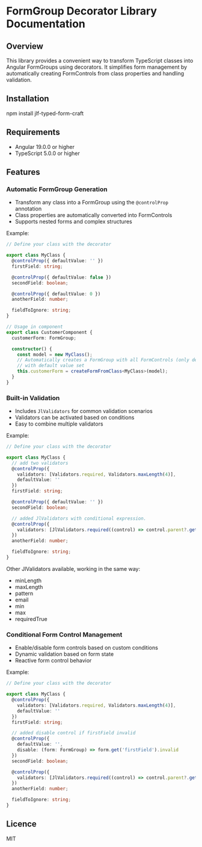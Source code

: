 # FormGroup Decorator Library Documentation

## Overview
This library provides a convenient way to transform TypeScript classes into Angular FormGroups using decorators. It simplifies form management by automatically creating FormControls from class properties and handling validation.

## Installation

npm install jlf-typed-form-craft

## Requirements
- Angular 19.0.0 or higher
- TypeScript 5.0.0 or higher

## Features

### Automatic FormGroup Generation
- Transform any class into a FormGroup using the `@controlProp` annotation
- Class properties are automatically converted into FormControls
- Supports nested forms and complex structures

Example:
```typescript
// Define your class with the decorator

export class MyClass {
  @controlProp({ defaultValue: '' })
  firstField: string;

  @controlProp({ defaultValue: false })
  secondField: boolean;

  @controlProp({ defaultValue: 0 })
  anotherField: number;

  fieldToIgnore: string;
}

// Usage in component
export class CustomerComponent {
  customerForm: FormGroup;

  constructor() {
    const model = new MyClass();
    // Automatically creates a FormGroup with all FormControls (only decorated) 
    // with default value set
    this.customerForm = createFormFromClass<MyClass>(model);
  }
}
```

### Built-in Validation
- Includes `JlValidators` for common validation scenarios
- Validators can be activated based on conditions
- Easy to combine multiple validators

Example:
```typescript
// Define your class with the decorator

export class MyClass {
  // add two validators
  @controlProp({
    validators: [Validators.required, Validators.maxLength(4)],
    defaultValue: ''
  })
  firstField: string;

  @controlProp({ defaultValue: '' })
  secondField: boolean;

  // added JlValidators with conditional expression.
  @controlProp({
    validators: [JlValidators.required((control) => control.parent?.get('firstField')?.value === 'test')]
  })
  anotherField: number;

  fieldToIgnore: string;
}
```
Other JlValidators available, working in the same way:
* minLength
* maxLength
* pattern
* email
* min
* max
* requiredTrue


### Conditional Form Control Management
- Enable/disable form controls based on custom conditions
- Dynamic validation based on form state
- Reactive form control behavior

Example:
```typescript
// Define your class with the decorator

export class MyClass {
  @controlProp({
    validators: [Validators.required, Validators.maxLength(4)],
    defaultValue: ''
  })
  firstField: string;

  // added disable control if firstField invalid
  @controlProp({
    defaultValue: '',
    disable: (form: FormGroup) => form.get('firstField').invalid
  })
  secondField: boolean;

  @controlProp({
    validators: [JlValidators.required((control) => control.parent?.get('firstField')?.value === 'test')]
  })
  anotherField: number;

  fieldToIgnore: string;
}
```
## Licence
MIT
